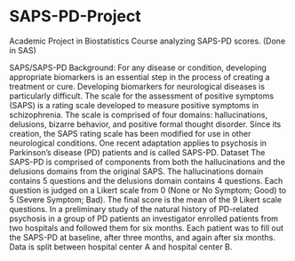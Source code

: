 # SAPS-PD-Project
Academic Project in Biostatistics Course analyzing SAPS-PD scores. (Done in SAS)

SAPS/SAPS-PD Background:
	For any disease or condition, developing appropriate biomarkers is an essential step in the process of creating a treatment or cure.  Developing biomarkers for neurological diseases is particularly difficult.  The scale for the assessment of positive symptoms (SAPS) is a rating scale developed to measure positive symptoms in schizophrenia.  The scale is comprised of four domains: hallucinations, delusions, bizarre behavior, and positive formal thought disorder.  Since its creation, the SAPS rating scale has been modified for use in other neurological conditions.  One recent adaptation applies to psychosis in Parkinson’s disease (PD) patients and is called SAPS-PD.
Dataset
	The SAPS-PD is comprised of components from both the hallucinations and the delusions domains from the original SAPS.  The hallucinations domain contains 5 questions and the delusions domain contains 4 questions.  Each question is judged on a Likert scale from 0 (None or No Symptom; Good) to 5 (Severe Symptom; Bad).  The final score is the mean of the 9 Likert scale questions.
In a preliminary study of the natural history of PD-related psychosis in a group of PD patients an investigator enrolled patients from two hospitals and followed them for six months.  Each patient was to fill out the SAPS-PD at baseline, after three months, and again after six months. Data is split between hospital center A and hospital center B.
